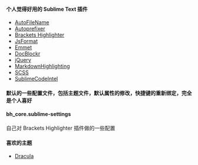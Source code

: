 #### 个人觉得好用的 Sublime Text 插件

* [AutoFileName][1]
* [Autoprefixer][2]
* [Brackets Highlighter][3]
* [JsFormat][4]
* [Emmet][5]
* [DocBlockr][6]
* [jQuery][7]
* [MarkdownHighlighting][8]
* [SCSS][9]
* [SublimeCodeIntel][11]

#### 默认的一些配置文件，包括主题文件，默认属性的修改，快捷键的重新绑定，完全是个人喜好

#### bh_core.sublime-settings

自己对 Brackets Highlighter 插件做的一些配置

#### 喜欢的主题

* [Dracula][10]

[1]: https://github.com/BoundInCode/AutoFileName
[2]: https://github.com/sindresorhus/sublime-autoprefixer
[3]: https://github.com/facelessuser/BracketHighlighter
[4]: https://github.com/jdc0589/JsFormat
[5]: http://emmet.io/
[6]: https://github.com/spadgos/sublime-jsdocs
[7]: https://github.com/SublimeText/jQuery
[8]: https://github.com/braver/MarkdownHighlighting
[9]: https://github.com/MarioRicalde/SCSS.tmbundle
[10]: http://zenorocha.github.io/dracula-theme/
[11]: https://github.com/SublimeCodeIntel/SublimeCodeIntel
